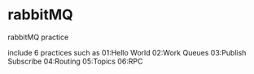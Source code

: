 # rabbitMQ
rabbitMQ practice

include 6 practices such as 
01:Hello World
02:Work Queues
03:Publish Subscribe
04:Routing
05:Topics
06:RPC
